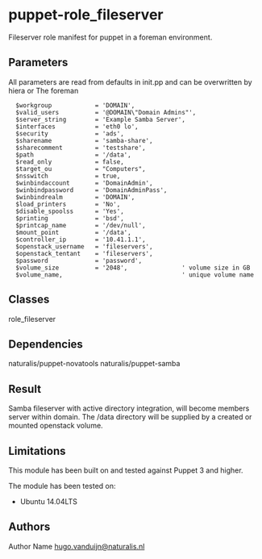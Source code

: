 puppet-role_fileserver
==================

Fileserver role manifest for puppet in a foreman environment.

Parameters
-------------
All parameters are read from defaults in init.pp and can be overwritten by hiera or The foreman


```
  $workgroup            = 'DOMAIN',
  $valid_users          = '@DOMAIN\"Domain Admins"',
  $server_string        = 'Example Samba Server',
  $interfaces           = 'eth0 lo',
  $security             = 'ads',
  $sharename            = 'samba-share',
  $sharecomment         = 'testshare',
  $path                 = '/data',
  $read_only            = false,
  $target_ou            = "Computers",
  $nsswitch             = true,
  $winbindaccount       = 'DomainAdmin',
  $winbindpassword      = 'DomainAdminPass',
  $winbindrealm         = 'DOMAIN',
  $load_printers        = 'No',
  $disable_spoolss      = 'Yes',
  $printing             = 'bsd',
  $printcap_name        = '/dev/null',
  $mount_point          = '/data',
  $controller_ip        = '10.41.1.1',
  $openstack_username   = 'fileservers',
  $openstack_tentant    = 'fileservers',
  $password             = 'password',
  $volume_size          = '2048',               ' volume size in GB
  $volume_name,                                 ' unique volume name

```


Classes
-------------
role_fileserver

Dependencies
-------------
naturalis/puppet-novatools
naturalis/puppet-samba


Result
-------------
Samba fileserver with active directory integration, will become members server within domain. The /data directory will be supplied by a created or mounted openstack volume.


Limitations
-------------
This module has been built on and tested against Puppet 3 and higher.

The module has been tested on:
- Ubuntu 14.04LTS 


Authors
-------------
Author Name <hugo.vanduijn@naturalis.nl>